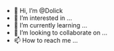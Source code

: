 - 👋 Hi, I’m @Dolick
- 👀 I’m interested in ...
- 🌱 I’m currently learning ...
- 💞️ I’m looking to collaborate on ...
- 📫 How to reach me ...

<!---
Dolick/Dolick is a ✨ special ✨ repository because its `README.md` (this file) appears on your GitHub profile.
You can click the Preview link to take a look at your changes.
--->
